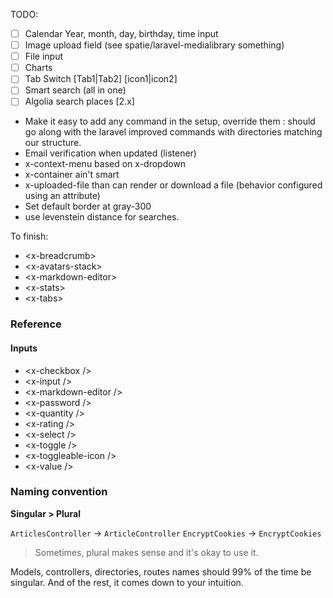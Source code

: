 TODO:

* [ ] Calendar Year, month, day, birthday, time input
* [ ] Image upload field (see spatie/laravel-medialibrary something)
* [ ] File input
* [ ] Charts
* [ ] Tab Switch [Tab1|Tab2] [icon1|icon2]
* [ ] Smart search (all in one)
 * [ ] Algolia search places [2.x]
 * Make it easy to add any command in the setup, override them : should go along with the laravel improved commands with directories matching our structure.
 * Email verification when updated (listener)
 * x-context-menu based on x-dropdown
* x-container ain't smart
* x-uploaded-file than can render or download a file (behavior configured using an attribute) 
* Set default border at gray-300
* use levenstein distance for searches.

To finish:

* \<x-breadcrumb>
* \<x-avatars-stack>
* \<x-markdown-editor>
* \<x-stats>
* \<x-tabs>

### Reference

#### Inputs

* \<x-checkbox />
* \<x-input />
* \<x-markdown-editor />
* \<x-password />
* \<x-quantity />
* \<x-rating />
* \<x-select />
* \<x-toggle />
* \<x-toggleable-icon />
* \<x-value />

### Naming convention
 
**Singular > Plural**

`ArticlesController` -> `ArticleController`
`EncryptCookies` -> `EncryptCookies`
> Sometimes, plural makes sense and it's okay to use it.

Models, controllers, directories, routes names should 99% of the time be singular.
And of the rest, it comes down to your intuition.
